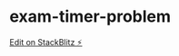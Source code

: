 # exam-timer-problem

[Edit on StackBlitz ⚡️](https://stackblitz.com/edit/stackblitz-starters-sketds)